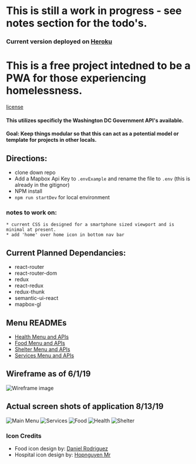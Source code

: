 # This is still a work in progress - see notes section for the todo's. 
### Current version deployed on [Heroku](https://werhere.herokuapp.com/)

# This is a free project intedned to be a PWA for those experiencing homelessness.
[license](./license)
#### This utilizes specificly the Washington DC Government API's available. 

#### Goal: Keep things modular so that this can act as a potential model or template for projects in other locals. 

## Directions: 
* clone down repo 
* Add a Mapbox Api Key to `.envExample` and rename the file to `.env` (this is already in the gitignor) 
* NPM install 
* `npm run startDev` for local environment

### notes to work on: 
    * current CSS is designed for a smartphone sized viewport and is minimal at present.
    * add 'home' over home icon in bottom nav bar
## Current Planned Dependancies: 

* react-router
* react-router-dom
* redux
* react-redux
* redux-thunk
* semantic-ui-react
* mapbox-gl

## Menu READMEs 
* [Health Menu and APIs](./AdditionalREADME/HealthREADME.md) 
* [Food Menu and APIs](./AdditionalREADME/FoodREADME.md) 
* [Shelter Menu and APIs](./AdditionalREADME/ShelterREADME.md) 
* [Services Menu and APIs](./AdditionalREADME/ServicesREADME.md) 

## Wireframe as of 6/1/19
![Wireframe image](public/imagesForReadMe/food-shelter-layout.png) 

## Actual screen shots of application 8/13/19
![Main Menu](public/imagesForReadMe/main-menu.png) 
![Services](public/imagesForReadMe/services.png) 
![Food](public/imagesForReadMe/food.png)
![Health](public/imagesForReadMe/Health.png) 
![Shelter](public/imagesForReadMe/shelter.png) 


### Icon Credits

* Food icon design by: [Daniel Rodriguez](https://www.iconfinder.com/DanielRT97)
* Hospital icon design by: [Hopnguyen Mr](https://www.iconfinder.com/Mr.hopnguyen)

<!-- This file is part of WeRHere.

WeRHere is free software: you can redistribute it and/or modify
it under the terms of the GNU General Public License as published by
the Free Software Foundation, either version 3 of the License, or
(at your option) any later version.

WeRHere is distributed in the hope that it will be useful,
but WITHOUT ANY WARRANTY; without even the implied warranty of
MERCHANTABILITY or FITNESS FOR A PARTICULAR PURPOSE.  See the
GNU General Public License for more details.

You should have received a copy of the GNU General Public License
along with WeRHere.  If not, see <https://www.gnu.org/licenses/ -->